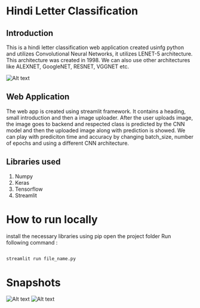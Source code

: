 # Hindi Letter Classification

## Introduction

This is a hindi letter classification web application created usinfg python and utilizes Convolutional Neural Networks, it utilizes
LENET-5 architecture. This architecture was created in 1998. We can also use other architectures like ALEXNET, GoogleNET, RESNET, VGGNET etc.

![Alt text](https://indiatyping.com/images/Hindi_Alphabets.webp "Hindi letters")

## Web Application

The web app is created using streamlit framework. It contains a heading, small introduction and then a image uploader. After the user uploads image, the image goes to backend and respected class is predicted by the CNN model and then the uploaded image along with prediction is showed. We can play with prediciton time and accuracy by changing batch_size, number of epochs and using a different CNN architecture.

## Libraries used

1. Numpy
2. Keras
3. Tensorflow
4. Streamlit

# How to run locally

install the necessary libraries using pip
open the project folder
Run following command : 

```python

streamlit run file_name.py

```

# Snapshots

![Alt text](https://i.postimg.cc/nVyGVndx/Screenshot-2024-05-13-111142.png "Snapshot 1")
![Alt text](https://i.postimg.cc/sgkrwQm8/Screenshot-2024-05-13-111154.png "Snapshot 2")

